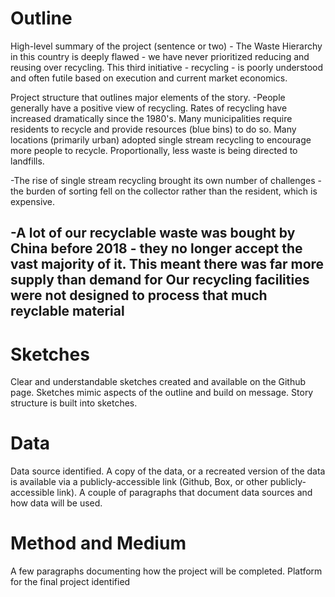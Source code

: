 # Outline #
High-level summary of the project (sentence or two) - The Waste Hierarchy in this country is deeply flawed - we have never prioritized reducing and reusing over recycling. This third initiative - recycling - is poorly understood and often futile based on execution and current market economics.

Project structure that outlines major elements of the story.
-People generally have a positive view of recycling. Rates of recycling have increased dramatically since the 1980's. Many municipalities require residents to recycle and provide resources (blue bins) to do so. Many locations (primarily urban) adopted single stream recycling to encourage more people to recycle. Proportionally, less waste is being directed to landfills. 

-The rise of single stream recycling brought its own number of challenges - the burden of sorting fell on the collector rather than the resident, which is expensive. 

-A lot of our recyclable waste was bought by China before 2018 - they no longer accept the vast majority of it. This meant there was far more supply than demand for Our recycling facilities were not designed to process that much reyclable material
-
 
# Sketches #
Clear and understandable sketches created and available on the Github page.
Sketches mimic aspects of the outline and build on message. Story structure is built into sketches.

# Data #
Data source identified. 
A copy of the data, or a recreated version of the data is available via a publicly-accessible link (Github, Box, or other publicly-accessible link). 
A couple of paragraphs that document data sources and how data will be used.

# Method and Medium #
A few paragraphs documenting how the project will be completed. Platform for the final project identified
